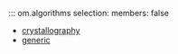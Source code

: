 ::: om.algorithms
    selection:
      members: false 

  * [crystallography](crystallography.md)
  * [generic](generic.md)
